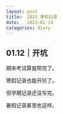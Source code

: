 ```yaml
---
layout: post
title:  2023 寒假记录
date:   2023-01-14
categories: diary
---
```


## 01.12｜开坑

期末考试算是帮完了。

寒假记录也能开坑了。

但学期记录还没写完。

暑假记录甚至也这样。
